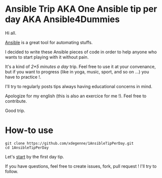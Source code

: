 # Ansible Trip AKA One Ansible tip per day AKA Ansible4Dummies

Hi all.

[Ansible](https://www.ansible.com/resources/get-started) is a great tool for automating stuffs.

I decided to write these Ansible pieces of code in order to help anyone who wants to start playing with it without pain.

It's a kind of _2*5 minutes a day_ trip. Feel free to use it at your convenance, but if you want to progress (like in yoga, music, sport, and so on ...) you have to practice !.

I'll try to regularly posts tips always having educational concerns in mind.

Apologize for my english (this is also an exercice for me !). Feel free to contribute.

Good trip.

# How-to use

```
git clone https://github.com/xdegenne/1AnsibleTipPerDay.git
cd 1AnsibleTipPerDay
```

Let's [start](Day001am-InstallAnsible) by the first day tip.

If you have questions, feel free to create issues, fork, pull request ! I'll try to follow.
